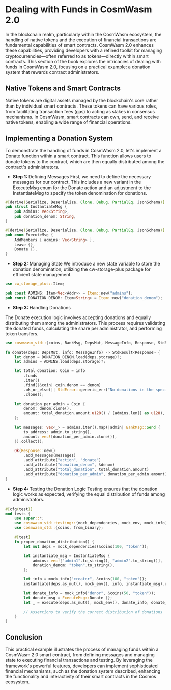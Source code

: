 # Dealing with Funds in CosmWasm 2.0

In the blockchain realm, particularly within the CosmWasm ecosystem, the handling of native tokens and the execution of financial transactions are fundamental capabilities of smart contracts. CosmWasm 2.0 enhances these capabilities, providing developers with a refined toolkit for managing cryptocurrencies—often referred to as tokens—directly within smart contracts. This section of the book explores the intricacies of dealing with funds in CosmWasm 2.0, focusing on a practical example: a donation system that rewards contract administrators.

## Native Tokens and Smart Contracts
Native tokens are digital assets managed by the blockchain's core rather than by individual smart contracts. These tokens can have various roles, from facilitating transaction fees (gas) to acting as stakes in consensus mechanisms. In CosmWasm, smart contracts can own, send, and receive native tokens, enabling a wide range of financial operations.

## Implementing a Donation System
To demonstrate the handling of funds in CosmWasm 2.0, let's implement a Donate function within a smart contract. This function allows users to donate tokens to the contract, which are then equally distributed among the contract's administrators.

- **Step 1:** Defining Messages
First, we need to define the necessary messages for our contract. This includes a new variant in the ExecuteMsg enum for the Donate action and an adjustment to the InstantiateMsg to specify the token denomination for donations.

```rust
#[derive(Serialize, Deserialize, Clone, Debug, PartialEq, JsonSchema)]
pub struct InstantiateMsg {
    pub admins: Vec<String>,
    pub donation_denom: String,
}

#[derive(Serialize, Deserialize, Clone, Debug, PartialEq, JsonSchema)]
pub enum ExecuteMsg {
    AddMembers { admins: Vec<String> },
    Leave {},
    Donate {},
}
```

- **Step 2:** Managing State
We introduce a new state variable to store the donation denomination, utilizing the cw-storage-plus package for efficient state management.

```rust
use cw_storage_plus::Item;

pub const ADMINS: Item<Vec<Addr>> = Item::new("admins");
pub const DONATION_DENOM: Item<String> = Item::new("donation_denom");
```

- **Step 3:** Handling Donations

The Donate execution logic involves accepting donations and equally distributing them among the administrators. This process requires validating the donated funds, calculating the share per administrator, and performing token transfers.

```rust
use cosmwasm_std::{coins, BankMsg, DepsMut, MessageInfo, Response, StdResult, Addr, Coin};

fn donate(deps: DepsMut, info: MessageInfo) -> StdResult<Response> {
    let denom = DONATION_DENOM.load(deps.storage)?;
    let admins = ADMINS.load(deps.storage)?;

    let total_donation: Coin = info
        .funds
        .iter()
        .find(|&coin| coin.denom == denom)
        .ok_or_else(|| StdError::generic_err("No donations in the specified denom"))?
        .clone();

    let donation_per_admin = Coin {
        denom: denom.clone(),
        amount: total_donation.amount.u128() / (admins.len() as u128),
    };

    let messages: Vec<_> = admins.iter().map(|admin| BankMsg::Send {
        to_address: admin.to_string(),
        amount: vec![donation_per_admin.clone()],
    }).collect();

    Ok(Response::new()
        .add_messages(messages)
        .add_attribute("action", "donate")
        .add_attribute("donation_denom", &denom)
        .add_attribute("total_donation", total_donation.amount)
        .add_attribute("donation_per_admin", donation_per_admin.amount))
}
```
- **Step 4:** Testing the Donation Logic
Testing ensures that the donation logic works as expected, verifying the equal distribution of funds among administrators.

```rust
#[cfg(test)]
mod tests {
    use super::*;
    use cosmwasm_std::testing::{mock_dependencies, mock_env, mock_info};
    use cosmwasm_std::{coins, from_binary};

    #[test]
    fn proper_donation_distribution() {
        let mut deps = mock_dependencies(&coins(100, "token"));

        let instantiate_msg = InstantiateMsg {
            admins: vec!["admin1".to_string(), "admin2".to_string()],
            donation_denom: "token".to_string(),
        };

        let info = mock_info("creator", &coins(100, "token"));
        instantiate(deps.as_mut(), mock_env(), info, instantiate_msg).unwrap();

        let donate_info = mock_info("donor", &coins(50, "token"));
        let donate_msg = ExecuteMsg::Donate {};
        let _ = execute(deps.as_mut(), mock_env(), donate_info, donate_msg).unwrap();

        // Assertions to verify the correct distribution of donations
    }
}
```
## Conclusion

This practical example illustrates the process of managing funds within a CosmWasm 2.0 smart contract, from defining messages and managing state to executing financial transactions and testing. By leveraging the framework's powerful features, developers can implement sophisticated financial mechanisms, such as the donation system described, enhancing the functionality and interactivity of their smart contracts in the Cosmos ecosystem.